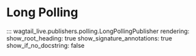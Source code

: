 # Long Polling

::: wagtail_live.publishers.polling.LongPollingPublisher
    rendering:
      show_root_heading: true
      show_signature_annotations: true
      show_if_no_docstring: false
